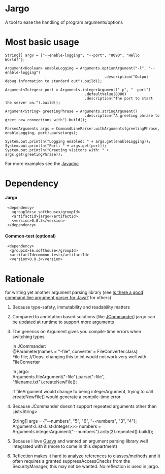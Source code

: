 # Jargo
A tool to ease the handling of program arguments/options

# Most basic usage
    String[] argv = {"--enable-logging", "--port", "8090", "Hello World!"};

    Argument<Boolean> enableLogging = Arguments.optionArgument("-l", "--enable-logging")
            									 .description("Output debug information to standard out").build();

    Argument<Integer> port = Arguments.integerArgument("-p", "--port")
    									.defaultValue(8080)
            							.description("The port to start the server on.").build();

    Argument<String> greetingPhrase = Arguments.stringArgument()
    									.description("A greeting phrase to greet new connections with").build();

    ParsedArguments args = CommandLineParser.withArguments(greetingPhrase, enableLogging, port).parse(args);

    System.out.println("Logging enabled: " + args.get(enableLogging));
    System.out.println("Port: " + args.get(port));
    System.out.println("Greeting visitors with: " + args.get(greetingPhrase));

For more examples see the [Javadoc](http://softhouse.github.com/jargo/javadoc/jargo/)

# Dependency
#### Jargo
     <dependency>
       <groupId>se.softhouse</groupId>
       <artifactId>jargo</artifactId>
       <version>0.0.3</version>
     </dependency>
  
#### Common-test (optional)
     <dependency>
      <groupId>se.softhouse</groupId>
      <artifactId>common-test</artifactId>
      <version>0.0.3</version>
  </dependency>

# Rationale
 for writing yet another argument parsing library (see [Is there a good command line argument parser for Java?](http://stackoverflow.com/a/7829772) for others)

1. Because type-safety, immutability and readability matters

2. Compared to annotation based solutions (like [JCommander](http://www.jcommander.org)) jargo can be updated at runtime to support more arguments

3. The generics on Argument gives you compile-time errors when switching types

    In JCommander:  
    @Parameter(names = "-file", converter = FileConverter.class)  
    File file; //Oops, changing this to int would not work very well with FileConverter

    In jargo:  
    Arguments.fileArgument("-file").parse("-file", "filename.txt").createNewFile();

    if fileArgument would change to being integerArgument, trying to call createNewFile() would generate a compile-time error

4. Because JCommander doesn't support repeated arguments other than List&lt;String&gt;

    String[] args = {"--numbers", "5", "6", "--numbers", "3", "4"};  
    Argument&lt;List&lt;List&lt;Integer&gt;&gt;&gt; numbers = Arguments.integerArgument("--numbers").arity(2).repeated().build();

5. Because I love [Guava](https://code.google.com/p/guava-libraries/) and wanted an argument parsing
    library well integrated with it (more to come in this department)

6. Reflection makes it hard to analyze references to classes/methods and it
    often requires a granted suppressAccessChecks from the SecurityManager, this may not be wanted. No reflection is used in jargo.

